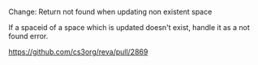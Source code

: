 Change: Return not found when updating non existent space

If a spaceid of a space which is updated doesn't exist, handle it as a not found error.

https://github.com/cs3org/reva/pull/2869
